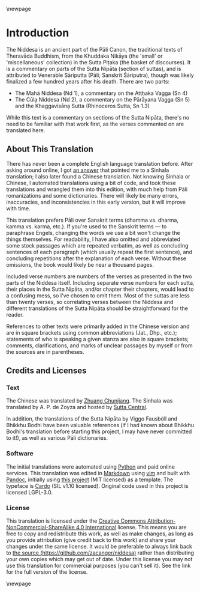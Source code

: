 \newpage

# Introduction

The Niddesa is an ancient part of the Pāli Canon, the traditional texts of
Theravāda Buddhism, from the Khuddaka Nikāya (the 'small' or 'miscellaneous'
collection) in the Sutta Piṭaka (the basket of discourses). It is a commentary
on parts of the Sutta Nipāta (section of suttas), and is attributed to Venerable
Sāriputta (Pāli; Sanskrit Śāriputra), though was likely finalized a few hundred
years after his death. There are two parts:

* The Mahā Niddesa (Nd 1), a commentary on the Atṭḥaka Vagga (Sn 4)
* The Cūlạ Niddesa (Nd 2), a commentary on the Pārāyana Vagga (Sn 5) and the
  Khaggavisānạ Sutta (Rhinoceros Sutta, Sn 1.3)

While this text is a commentary on sections of the Sutta Nipāta, there's no need
to be familiar with that work first, as the verses commented on are translated
here.

## About This Translation

There has never been a complete English language translation before. After
asking around online, I got [an
answer](https://buddhism.stackexchange.com/a/43712/19522) that pointed me to a
Sinhala translation; I also later found a Chinese translation. Not knowing
Sinhala or Chinese, I automated translations using a bit of code, and took these
translations and wrangled them into this edition, with much help from Pāli
romanizations and some dictionaries. There will likely be many errors,
inaccuracies, and inconsistencies in this early version, but it will improve
with time.

This translation prefers Pāli over Sanskrit terms (dhamma vs. dharma, kamma vs.
karma, etc.). If you're used to the Sanskrit terms — to paraphrase Engels,
changing the words we use a bit won't change the things themselves. For
readability, I have also omitted and abbreviated some stock passages which are
repeated verbatim, as well as concluding sentences of each paragraph (which
usually repeat the first sentence), and concluding repetitions after the
explanation of each verse. Without these omissions, the book would likely be
near a thousand pages.

Included verse numbers are numbers of the verses as presented in the two parts
of the Niddesa itself. Including separate verse numbers for each sutta, their
places in the Sutta Nipāta, and/or chapter their chapters, would lead to a
confusing mess, so I've chosen to omit them. Most of the suttas are less than
twenty verses, so correlating verses between the Niddesa and different
translations of the Sutta Nipāta should be straightforward for the reader.

References to other texts were primarily added in the Chinese version and are in
square brackets using common abbreviations (Jat., Dhp., etc.); statements of who
is speaking a given stanza are also in square brackets; comments,
clarifications, and marks of unclear passages by myself or from the sources are
in parentheses.

## Credits and Licenses

### Text

The Chinese was translated by [Zhuang
Chunjiang](https://agama.buddhason.org/Ni/Ni1.htm). The Sinhala was translated
by A. P. de Zoyza and hosted by [Sutta
Central](https://github.com/suttacentral/sc-data/tree/5c060c479f4cb17a0891011d57d4933c81918ead/html_text/si/pli/sutta/kn).

In addition, the translations of the Sutta Nipāta by Viggo Fausböll and Bhikkhu
Bodhi have been valuable references (if I had known about Bhikkhu Bodhi's
translation before starting this project, I may have never committed to it!), as
well as various Pāli dictionaries.

### Software

The initial translations were automated using [Python](https://www.python.org)
and paid online services. This translation was edited in
[Markdown](https://daringfireball.net/projects/markdown/) using
[vim](https://www.vim.org) and built with [Pandoc](https://pandoc.org/),
initially using [this project](https://github.com/wikiti/pandoc-book-template)
(MIT licensed) as a template. The typeface is
[Cardo](https://www.fontsquirrel.com/fonts/cardo) (SIL v1.10 licensed). Original
code used in this project is licensed LGPL-3.0.

### License

This translation is licensed under the [Creative Commons
Attribution-NonCommercial-ShareAlike 4.0
International](https://creativecommons.org/licenses/by-nc-sa/4.0/) license. This
means you are free to copy and redistribute this work, as well as make changes,
as long as you provide attribution (give credit back to this work) and share
your changes under the same license. It would be preferable to always link back
to [the source
(https://github.com/zacanger/niddesa)](https://github.com/zacanger/niddesa)
rather than distributing your own copies which may get out of date. Under this
license you may not use this translation for commercial purposes (you can't sell
it). See the link for the full version of the license.

\newpage
